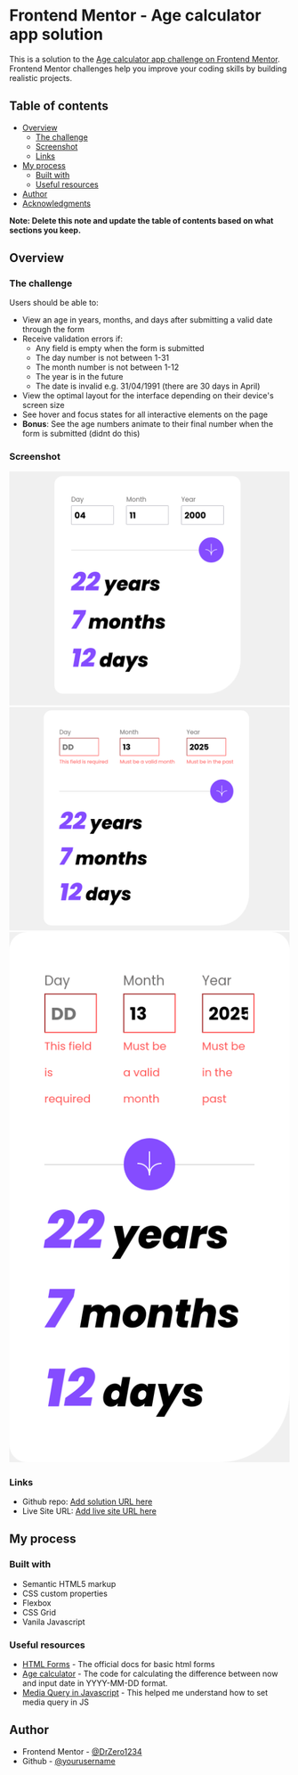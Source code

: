 # Frontend Mentor - Age calculator app solution

This is a solution to the [Age calculator app challenge on Frontend Mentor](https://www.frontendmentor.io/challenges/age-calculator-app-dF9DFFpj-Q). Frontend Mentor challenges help you improve your coding skills by building realistic projects. 

## Table of contents

- [Overview](#overview)
  - [The challenge](#the-challenge)
  - [Screenshot](#screenshot)
  - [Links](#links)
- [My process](#my-process)
  - [Built with](#built-with)
  - [Useful resources](#useful-resources)
- [Author](#author)
- [Acknowledgments](#acknowledgments)

**Note: Delete this note and update the table of contents based on what sections you keep.**

## Overview

### The challenge

Users should be able to:

- View an age in years, months, and days after submitting a valid date through the form
- Receive validation errors if:
  - Any field is empty when the form is submitted
  - The day number is not between 1-31
  - The month number is not between 1-12
  - The year is in the future
  - The date is invalid e.g. 31/04/1991 (there are 30 days in April)
- View the optimal layout for the interface depending on their device's screen size
- See hover and focus states for all interactive elements on the page
- **Bonus**: See the age numbers animate to their final number when the form is submitted (didnt do this)

### Screenshot

![Desktop view](./Calculator_desktop.png)
![Errors](./Calculator_error.png)
![Mobile view](./Calculator_mobile.png)

### Links

- Github repo: [Add solution URL here](https://github.com/DrZero1234/Fem_age_calculator)
- Live Site URL: [Add live site URL here](https://drzero1234.github.io/Fem_age_calculator/)

## My process

### Built with

- Semantic HTML5 markup
- CSS custom properties
- Flexbox
- CSS Grid
- Vanila Javascript


### Useful resources

- [HTML Forms](https://developer.mozilla.org/en-US/docs/Learn/Forms) - The official docs for basic html forms
- [Age calculator](https://www.tutorialstonight.com/age-calculator-in-javascript) - The code for calculating the difference between now and input date in YYYY-MM-DD format.
- [Media Query in Javascript](https://css-tricks.com/working-with-javascript-media-queries/) - This helped me understand how to set media query in JS

## Author


- Frontend Mentor - [@DrZero1234](https://www.frontendmentor.io/profile/DrZero1234)
- Github - [@yourusername](https://www.twitter.com/yourusername)


